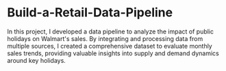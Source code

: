 # Build-a-Retail-Data-Pipeline
In this project, I developed a data pipeline to analyze the impact of public holidays on Walmart's sales. By integrating and processing data from multiple sources, I created a comprehensive dataset to evaluate monthly sales trends, providing valuable insights into supply and demand dynamics around key holidays.

